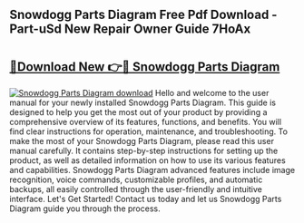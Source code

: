 ## Snowdogg Parts Diagram Free Pdf Download - Part-uSd New Repair Owner Guide 7HoAx

# <h2><a href="http://dfmpaaq.blite.top/?on=Snowdogg+Parts+Diagram">🔗Download New 👉🔴 Snowdogg Parts Diagram</a></h2>

[![Snowdogg Parts Diagram download](https://i.imgur.com/lujVjoI.png)](http://dfmpaaq.blite.top/?on=Snowdogg+Parts+Diagram)
Hello and welcome to the user manual for your newly installed Snowdogg Parts Diagram. This guide is designed to help you get the most out of your product by providing a comprehensive overview of its features, functions, and benefits. You will find clear instructions for operation, maintenance, and troubleshooting. To make the most of your Snowdogg Parts Diagram, please read this user manual carefully. It contains step-by-step instructions for setting up the product, as well as detailed information on how to use its various features and capabilities. Snowdogg Parts Diagram advanced features include image recognition, voice commands, customizable profiles, and automatic backups, all easily controlled through the user-friendly and intuitive interface. Let's Get Started! Contact us today and let us Snowdogg Parts Diagram guide you through the process.
